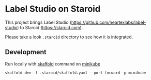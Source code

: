 # Label Studio on Staroid

This project brings Label Studio (https://github.com/heartexlabs/label-studio) to Staroid (https://staroid.com).

Please take a look `.staroid` directory to see how it is integrated.


## Development

Run locally with [skaffold](https://skaffold.dev/) command on [minikube](https://minikube.sigs.k8s.io)

```
skaffold dev -f .staroid/skaffold.yaml --port-forward -p minikube
```
